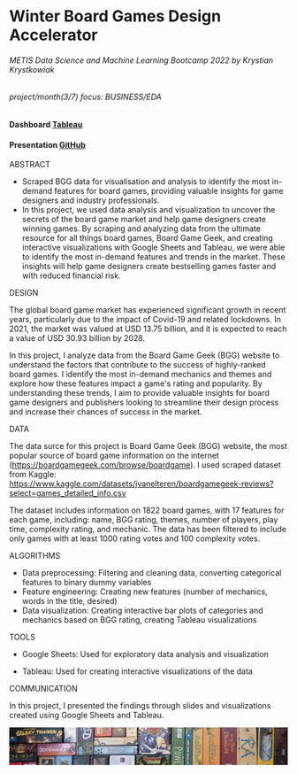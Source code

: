 # Winter Board Games Design Accelerator
###### METIS Data Science and Machine Learning Bootcamp 2022 by Krystian Krystkowiak
###### project/month(3/7) focus: BUSINESS/EDA
#### Dashboard [Tableau](https://public.tableau.com/views/Metis-Project-3-Business-on-BGG/Dashboard4_1?:language=en-GB&:display_count=n&:origin=viz_share_link)
#### Presentation [GitHub](https://github.com/Krystkowiakk/Metis-Project-1-EDA-on-MTA/blob/372cfd21b3e998a53f0f57ddaba1de06e52a37d3/Project%20Presentation/METIS_Krystkowiak_Krystian_Project_1_EDA.pdf)

ABSTRACT

- Scraped BGG data for visualisation and analysis to identify the most in-demand features for board games, providing valuable insights for game designers and industry professionals.
- In this project, we used data analysis and visualization to uncover the secrets of the board game market and help game designers create winning games. By scraping and analyzing data from the ultimate resource for all things board games, Board Game Geek, and creating interactive visualizations with Google Sheets and Tableau, we were able to identify the most in-demand features and trends in the market. These insights will help game designers create bestselling games faster and with reduced financial risk.

DESIGN

The global board game market has experienced significant growth in recent years, particularly due to the impact of Covid-19 and related lockdowns. In 2021, the market was valued at USD 13.75 billion, and it is expected to reach a value of USD 30.93 billion by 2028.

In this project, I analyze data from the Board Game Geek (BGG) website to understand the factors that contribute to the success of highly-ranked board games. I identify the most in-demand mechanics and themes and explore how these features impact a game's rating and popularity. By understanding these trends, I aim to provide valuable insights for board game designers and publishers looking to streamline their design process and increase their chances of success in the market.

DATA

The data surce for this project is Board Game Geek (BGG) website, the most popular source of board game information on the internet (https://boardgamegeek.com/browse/boardgame).
I used scraped dataset from Kaggle: https://www.kaggle.com/datasets/jvanelteren/boardgamegeek-reviews?select=games_detailed_info.csv

The dataset includes information on 1822 board games, with 17 features for each game, including: name, BGG rating, themes, number of players, play time, complexity rating, and mechanic. The data has been filtered to include only games with at least 1000 rating votes and 100 complexity votes.

ALGORITHMS

- Data preprocessing: Filtering and cleaning data, converting categorical features to binary dummy variables
- Feature engineering: Creating new features (number of mechanics, words in the title, desired)
- Data visualization: Creating interactive bar plots of categories and mechanics based on BGG rating, creating Tableau visualizations

TOOLS

- Google Sheets: Used for exploratory data analysis and visualization

- Tableau: Used for creating interactive visualizations of the data

COMMUNICATION

In this project, I presented the findings through slides and visualizations created using Google Sheets and Tableau.

![Winter Boardgames Design Accelerator](files/cover.jpg)


